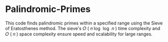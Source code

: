 # Palindromic-Primes
This code finds palindromic primes within a specified range using the Sieve of Eratosthenes method. The sieve's  𝑂 ( 𝑛 log ⁡ log ⁡ 𝑛 ) time complexity and  𝑂 ( 𝑛 ) space complexity ensure speed and scalability for large ranges.

